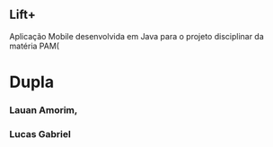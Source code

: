 ## Lift+  
Aplicação Mobile desenvolvida em Java para o projeto disciplinar da matéria PAM(
        <div>
        <h1> Dupla </h1>
        <h3> Lauan Amorim, </h3>
        <h3> Lucas Gabriel </h3>
        </div>
